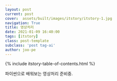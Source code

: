 ```yaml
---
layout: post
current: post
cover:  assets/built/images/itstory/itstory-1.jpg
navigation: True
title: 영상처리
date: 2021-01-09 16:40:00
tags: [itstory]
class: post-template
subclass: 'post tag-ai'
author: joo-pe
---
```


{% include itstory-table-of-contents.html %}

파이썬으로 배워보는 영상처리 준비중.